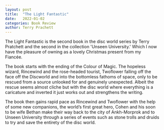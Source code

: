 ```yaml
---
layout: post
title:  "The Light Fantastic"
date:   2022-01-02
categories: Book Review
author: Terry Prachett
---
```


The Light Fantastic is the second book in the disc world series by Terry Pratchett and the second in the collection 'Unseen University.' Which I now have the pleasure of owning as a lovely Christmas present from my Fiancée. 

The book starts with the ending of the Colour of Magic. The hopeless wizard, Rincewind and the rose-headed tourist, Twoflower falling off the face off the Discworld and into the bottomless fathoms of space, only to be rescued from a source unlooked for and genuinely unexpected. Albeit the rescue seems almost cliche but with the disc world where everything is a caricature and inverted it just works out and strengthens the writing.

The book then gains rapid pace as Rincewind and Twoflower with the help of some new companions, the world’s first great hero, Cohen and his soon to be wife Bethan make their way back to the city of Ankh-Morprok and to Unseen University through a series of events such as stone trolls and druids to try and save the entirety of the disc world. 